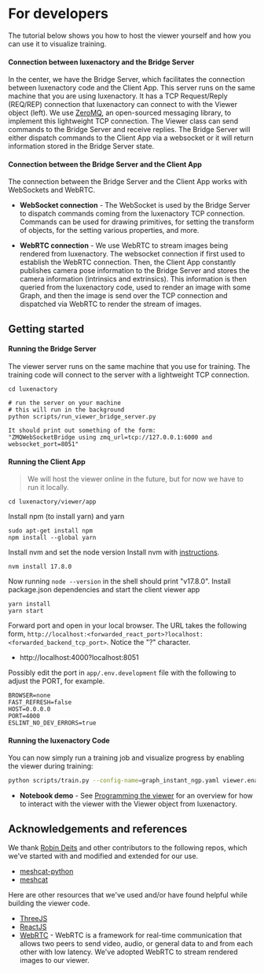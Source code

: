 # For developers

The tutorial below shows you how to host the viewer yourself and how you can use it to visualize training.

#### Connection between luxenactory and the Bridge Server

In the center, we have the Bridge Server, which facilitates the connection between luxenactory code and the Client App. This server runs on the same machine that you are using luxenactory. It has a TCP Request/Reply (REQ/REP) connection that luxenactory can connect to with the Viewer object (left). We use [ZeroMQ](https://zeromq.org/), an open-sourced messaging library, to implement this lightweight TCP connection. The Viewer class can send commands to the Bridge Server and receive replies. The Bridge Server will either dispatch commands to the Client App via a websocket or it will return information stored in the Bridge Server state.

#### Connection between the Bridge Server and the Client App

The connection between the Bridge Server and the Client App works with WebSockets and WebRTC.

- **WebSocket connection** - The WebSocket is used by the Bridge Server to dispatch commands coming from the luxenactory TCP connection. Commands can be used for drawing primitives, for setting the transform of objects, for the setting various properties, and more.

- **WebRTC connection** - We use WebRTC to stream images being rendered from luxenactory. The websocket connection if first used to establish the WebRTC connection. Then, the Client App constantly publishes camera pose information to the Bridge Server and stores the camera information (intrinsics and extrinsics). This information is then queried from the luxenactory code, used to render an image with some Graph, and then the image is send over the TCP connection and dispatched via WebRTC to render the stream of images.

## Getting started

#### Running the Bridge Server

The viewer server runs on the same machine that you use for training. The training code will connect to the server with a lightweight TCP connection.

```
cd luxenactory

# run the server on your machine
# this will run in the background
python scripts/run_viewer_bridge_server.py

It should print out something of the form:
"ZMQWebSocketBridge using zmq_url=tcp://127.0.0.1:6000 and websocket_port=8051"
```

#### Running the Client App

> We will host the viewer online in the future, but for now we have to run it locally.

```shell
cd luxenactory/viewer/app
```

Install npm (to install yarn) and yarn

```shell
sudo apt-get install npm
npm install --global yarn
```

Install nvm and set the node version
Install nvm with [instructions](https://heynode.com/tutorial/install-nodejs-locally-nvm/).

```shell
nvm install 17.8.0
```

Now running `node --version` in the shell should print "v17.8.0".
Install package.json dependencies and start the client viewer app

```shell
yarn install
yarn start
```

Forward port and open in your local browser. The URL takes the following form, `http://localhost:<forwarded_react_port>?localhost:<forwarded_backend_tcp_port>`. Notice the "?" character.

- http://localhost:4000?localhost:8051

Possibly edit the port in `app/.env.development` file with the following to adjust the PORT, for example.

```
BROWSER=none
FAST_REFRESH=false
HOST=0.0.0.0
PORT=4000
ESLINT_NO_DEV_ERRORS=true
```

#### Running the luxenactory Code

You can now simply run a training job and visualize progress by enabling the viewer during training:

```bash
python scripts/train.py --config-name=graph_instant_ngp.yaml viewer.enable=true
```

- **Notebook demo** - See [Programming the viewer](viewer_notebook.ipynb) for an overview for how to interact with the viewer with the Viewer object from luxenactory.

## Acknowledgements and references

We thank [Robin Deits](https://github.com/rdeits) and other contributors to the following repos, which we've started with and modified and extended for our use.

- [meshcat-python](https://github.com/rdeits/meshcat-python)
- [meshcat](https://github.com/rdeits/meshcat)

Here are other resources that we've used and/or have found helpful while building the viewer code.

- [ThreeJS](https://threejs.org/)
- [ReactJS](https://reactjs.org/)
- [WebRTC](https://webrtc.org/) - WebRTC is a framework for real-time communication that allows two peers to send video, audio, or general data to and from each other with low latency. We've adopted WebRTC to stream rendered images to our viewer.

```

```
